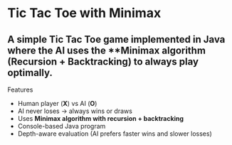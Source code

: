 # Tic Tac Toe with Minimax 
A simple **Tic Tac Toe game** implemented in Java where the AI uses the **Minimax algorithm (Recursion + Backtracking) to always play optimally.
---
Features
- Human player (**X**) vs AI (**O**)
- AI never loses → always wins or draws
- Uses **Minimax algorithm with recursion + backtracking**
- Console-based Java program
- Depth-aware evaluation (AI prefers faster wins and slower losses)

